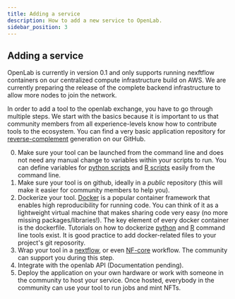 ```yaml
---
title: Adding a service
description: How to add a new service to OpenLab.
sidebar_position: 3
---
```


## Adding a service

OpenLab is currently in version 0.1 and only supports running nexftflow containers on our centralized compute infrastructure build on AWS. We are currently preparing the release of the complete backend infrastructure to allow more nodes to join the network. 

In order to add a tool to the openlab exchange, you have to go through multiple steps. We start with the basics because it is important to us that community members from all experience-levels know how to contribute tools to the ecosystem. You can find a very basic application repository for [reverse-complement](https://github.com/openlab-apps/lab-reverse_complement) generation on our GitHub.  

0. Make sure your tool can be launched from the command line and does not need any manual change to variables within your scripts to run. You can define variables for [python scripts](https://www.tutorialspoint.com/python/python_command_line_arguments.htm) and [R scripts](https://www.r-bloggers.com/2015/09/passing-arguments-to-an-r-script-from-command-lines/) easily from the command line.
1. Make sure your tool is on github, ideally in a *public* repository (this will make it easier for community members to help you).
2. Dockerize your tool. [Docker](https://www.docker.com/) is a popular container framework that enables high reproducibility for running code. You can think of it as a lightweight virtual machine that makes sharing code very easy (no more missing packages/libraries!). The key element of every docker container is the dockerfile. Tutorials on how to dockerize [python](https://medium.com/swlh/dockerize-your-python-command-line-program-6a273f5c5544) and [R](https://www.r-bloggers.com/2019/02/running-your-r-script-in-docker/) command line tools exist. It is good practice to add docker-related files to your project's git reposority. 
3. Wrap your tool in a [nextflow](https://www.nextflow.io/docs/latest/getstarted.html), or even [NF-core](https://nf-co.re/tools/#creating-a-new-pipeline) workflow. The community can support you during this step.
4. Integrate with the openlab API (Documentation pending). 
5. Deploy the application on your own hardware or work with someone in the community to host your service. Once hosted, everybody in the community can use your tool to run jobs and mint NFTs.
